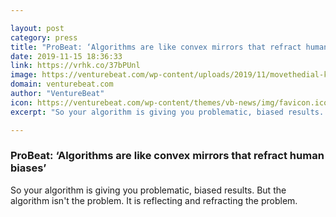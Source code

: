 ```yaml
---

layout: post
category: press
title: "ProBeat: ‘Algorithms are like convex mirrors that refract human biases’"
date: 2019-11-15 18:36:33
link: https://vrhk.co/37bPUnl
image: https://venturebeat.com/wp-content/uploads/2019/11/movethedial-kathryn-hume.jpeg?w=1200&strip=all
domain: venturebeat.com
author: "VentureBeat"
icon: https://venturebeat.com/wp-content/themes/vb-news/img/favicon.ico
excerpt: "So your algorithm is giving you problematic, biased results. But the algorithm isn't the problem. It is reflecting and refracting the problem."

---
```


### ProBeat: ‘Algorithms are like convex mirrors that refract human biases’

So your algorithm is giving you problematic, biased results. But the algorithm isn't the problem. It is reflecting and refracting the problem.